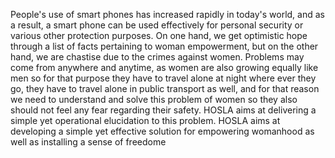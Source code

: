 People's use of smart phones has increased rapidly in today's world, and as a result, a smart phone can be used effectively for personal security or various other protection purposes. On one hand, we get optimistic hope through a list of facts pertaining to woman empowerment, but on the other hand, we are chastise due to the crimes against women. Problems may come from anywhere and anytime, as women are also growing equally like men so for that purpose they have to travel alone at night where ever they go, they have to 
travel alone in public transport as well, and for that reason we need to understand and solve this problem of women so they also should not feel any fear regarding their safety. HOSLA aims at delivering a simple yet operational elucidation to this problem. HOSLA aims at developing a simple yet effective solution for 
empowering womanhood as well as installing a sense of freedome
